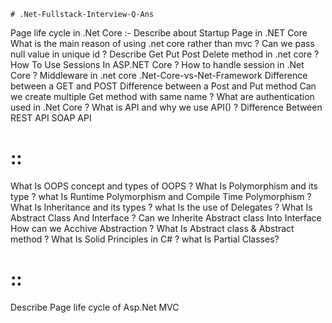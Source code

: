     # .Net-Fullstack-Interview-Q-Ans 
    
Page life cycle in .Net Core
:- Describe about Startup Page in .NET Core
What is the main reason of using .net core rather than mvc ?
Can we pass null value in unique id ?
Describe Get Put Post Delete method in .net core ?
How To Use Sessions In ASP.NET Core ?
How to handle session in .Net Core ?
Middleware in .net core
.Net-Core-vs-Net-Framework
Difference between a GET and POST
Difference between a Post and Put method
Can we create multiple Get method with same name ?
What are authentication used in .Net Core ?
What is API and why we use API() ?
Difference Between REST API SOAP API
 
 # ::
 
What Is OOPS concept and types of OOPS ?
 What Is Polymorphism and its type ?
what Is Runtime Polymorphism and Compile Time Polymorphism ?
What Is Inheritance and its types ?
what Is the use of Delegates ?
What Is Abstract Class And Interface ?
Can we Inherite Abstract class Into Interface
How can we Acchive Abstraction ?
What Is Abstract class & Abstract method ?
What Is Solid Principles in C# ?
what Is Partial Classes?
 
 # ::
 
Describe Page life cycle of Asp.Net MVC 
 
